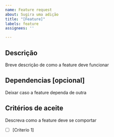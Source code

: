 ```yaml
---
name: Feature request
about: Sugira uma adição
title: "[Feature]"
labels: feature
assignees: ''

---
```


## Descrição
Breve descrição de como a feature deve funcionar

## Dependencias [opcional]
Deixar caso a feature dependa de outra

## Critérios de aceite
Descreva como a feature deve se comportar
- [ ] [Criterio 1]
